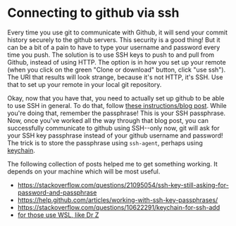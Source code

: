# Connecting to github via ssh

Every time you use git to communicate with Github, it will send your commit history securely to the github servers.  This security is a good thing!  But it can be a bit of a pain to have to type your username and password every time you push.  The solution is to use SSH keys to push to and pull from Github, instead of using HTTP.  The option is in how you set up your remote (when you click on the green "Clone or download" button, click "use ssh").  The URI that results will look strange, because it's not HTTP, it's SSH.  Use that to set up your remote in your local git repository.

Okay, now that you have that, you need to actually set up github to be able to use SSH in general.  To do that, follow [these instructions/blog post](http://blog.lilianakastilio.co.uk/blog/2016/10/30/stop-wasting-time-logging-into-github-on-command-line-every-time-you-push-just-set-up-ssh-keys/).  While you're doing that, remember the passphrase!  This is your SSH passphrase.  Now, once you've worked all the way through that blog post, you can successfully communicate to github using SSH--only now, git will ask for your SSH key passphrase instead of your github username and password!  The trick is to store the passphrase using `ssh-agent`, perhaps using [keychain](https://help.github.com/articles/working-with-ssh-key-passphrases/).  

The following collection of posts helped me to get something working.  It depends on your machine which will be most useful.

* https://stackoverflow.com/questions/21095054/ssh-key-still-asking-for-password-and-passphrase
* https://help.github.com/articles/working-with-ssh-key-passphrases/
* https://stackoverflow.com/questions/10622291/keychain-for-ssh-add
* [for those use WSL, like Dr Z](https://stackoverflow.com/questions/18404272/running-ssh-agent-when-starting-git-bash-on-windows/45562886#45562886)
